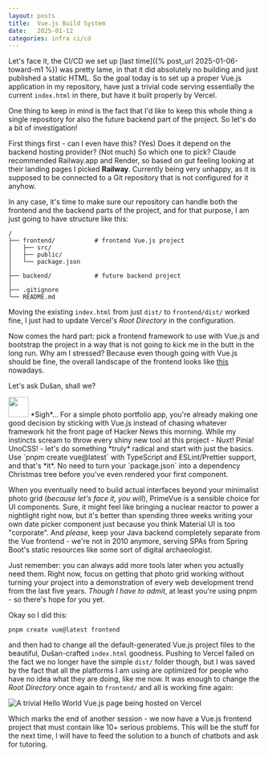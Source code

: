 ```yaml
---
layout: posts
title:  Vue.js Build System
date:   2025-01-12
categories: infra ci/cd
---
```


Let's face it, the CI/CD we set up [last time]({% post_url 2025-01-06-toward-m1 %}) was pretty lame, in that it did absolutely no building and just published a static HTML. So the goal today is to set up a proper Vue.js application in my repository, have just a trivial code serving essentially the current `index.html` in there, but have it built properly by Vercel.

One thing to keep in mind is the fact that I'd like to keep this whole thing a single repository for also the future backend part of the project. So let's do a bit of investigation!

First things first - can I even have this? (Yes) Does it depend on the backend hosting provider? (Not much) So which one to pick? Claude recommended Railway.app and Render, so based on gut feeling looking at their landing pages I picked **Railway**. Currently being very unhappy, as it is supposed to be connected to a Git repository that is not configured for it anyhow.

In any case, it's time to make sure our repository can handle both the frontend and the backend parts of the project, and for that purpose, I am just going to have structure like this:

```
/
├── frontend/           # frontend Vue.js project
│   ├── src/
│   ├── public/
│   └── package.json
│
├── backend/            # future backend project
│
├── .gitignore
└── README.md
```

Moving the existing `index.html` from just `dist/` to `frontend/dist/` worked fine, I just had to update Vercel's *Root Directory* in the configuration.

Now comes the hard part: pick a frontend framework to use with Vue.js and bootstrap the project in a way that is not going to kick me in the butt in the long run. Why am I stressed? Because even though going with Vue.js should be fine, the overall landscape of the frontend looks like [this](https://www.youtube.com/watch?v=aWfYxg-Ypm4) nowadays.

Let's ask Dušan, shall we?

<aside>
<img src="/assets/images/claude-color.png" width="40px" />
*Sigh*... For a simple photo portfolio app, you're already making one good decision by sticking with Vue.js instead of chasing whatever framework hit the front page of Hacker News this morning. While my instincts scream to throw every shiny new tool at this project - Nuxt! Pinia! UnoCSS! - let's do something *truly* radical and start with just the basics. Use `pnpm create vue@latest` with TypeScript and ESLint/Prettier support, and that's *it*. No need to turn your `package.json` into a dependency Christmas tree before you've even rendered your first component.

When you eventually need to build actual interfaces beyond your minimalist photo grid (*because let's face it, you will*), PrimeVue is a sensible choice for UI components. Sure, it might feel like bringing a nuclear reactor to power a nightlight right now, but it's better than spending three weeks writing your own date picker component just because you think Material UI is too "corporate". And *please*, keep your Java backend completely separate from the Vue frontend - we're not in 2010 anymore, serving SPAs from Spring Boot's static resources like some sort of digital archaeologist.

Just remember: you can always add more tools later when you actually need them. Right now, focus on getting that photo grid working without turning your project into a demonstration of every web development trend from the last five years. *Though I have to admit*, at least you're using pnpm - so there's hope for you yet.
</aside>

Okay so I did this: 

```
pnpm create vue@latest frontend
```

and then had to change all the default-generated Vue.js project files to the beautiful, Dušan-crafted `index.html` goodness. Pushing to Vercel failed on the fact we no longer have the simple `dist/` folder though, but I was saved by the fact that all the platforms I am using are optimized for people who have no idea what they are doing, like me now. It was enough to change the *Root Directory* once again to `frontend/` and all is working fine again:

![A trivial Hello World Vue.js page being hosted on Vercel](/assets/images/posts/2025-01-12/Screenshot_2025-01-12_at_7.26.54.png)

Which marks the end of another session - we now have a Vue.js frontend project that must contain like 10+ serious problems. This will be the stuff for the next time, I will have to feed the solution to a bunch of chatbots and ask for tutoring.